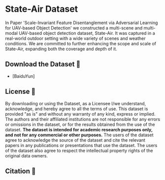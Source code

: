 # State-Air Dataset 

In Paper 'Scale-Invariant Feature Disentanglement via Adversarial Learning for UAV-based Object Detection' we constructed a multi-scene and multi-modal UAV-based object detection  dataset, State-Air. It was captured in a real-world outdoor setting with a wide variety of scenes and weather conditions. We are committed to further enhancing the scope and scale of State-Air, expanding both the coverage and depth of it.

## Download the Dataset 📂

*  [BaiduYun]

## License 🚨
By downloading or using the Dataset, as a Licensee I/we understand, acknowledge, and hereby agree to all the terms of use. This dataset is provided "as is" and without any warranty of any kind, express or implied. The authors and their affiliated institutions are not responsible for any errors or omissions in the dataset, or for the results obtained from the use of the dataset. **The dataset is intended for academic research purposes only, and not for any commercial or other purposes.** The users of the dataset agree to acknowledge the source of the dataset and cite the relevant papers in any publications or presentations that use the dataset. The users of the dataset also agree to respect the intellectual property rights of the original data owners.

## Citation 🎈
